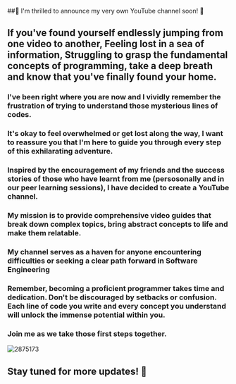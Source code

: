 ##🎥 I'm thrilled to announce my very own YouTube channel soon! 🎉

## If you've found yourself endlessly jumping from one video to another, Feeling lost in a sea of information, Struggling to grasp the fundamental concepts of programming, take a deep breath and know that you've finally found your home.


### I've been right where you are now and I vividly remember the frustration of trying to understand those mysterious lines of codes. 

### It's okay to feel overwhelmed or get lost along the way, I want to reassure you that I'm here to guide you through every step of this exhilarating adventure.

### Inspired by the encouragement of my friends and the success stories of those who have learnt from me (persosonally and in our peer learning sessions), I have decided to create a YouTube channel. 

### My mission is to provide comprehensive video guides that break down complex topics, bring abstract concepts to life and make them relatable.

### My channel serves as a haven for anyone encountering difficulties or seeking a clear path forward in Software Engineering

### Remember, becoming a proficient programmer takes time and dedication. Don't be discouraged by setbacks or confusion. Each line of code you write and every concept you understand will unlock the immense potential within you.

### Join me as we take those first steps together.

![2875173](https://github.com/besthor/My_YouTube_Channel/assets/111004790/f80ccee7-41e4-42d9-9012-4012c30a70e5)

## Stay tuned for more updates! 🚀

